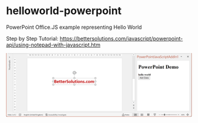 # helloworld-powerpoint
PowerPoint Office.JS example representing Hello World

Step by Step Tutorial:
https://bettersolutions.com/javascript/powerpoint-api/using-notepad-with-javascript.htm

<img src="screenshot.png"> 
